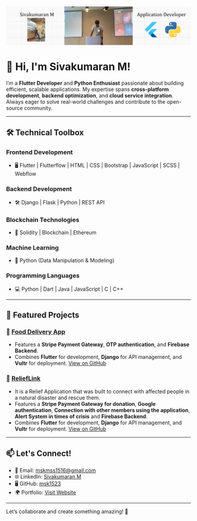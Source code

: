 ![Banner](https://raw.githubusercontent.com/msk1523/msk1523/main/banner.png)

# 👋 Hi, I'm Sivakumaran M!

I’m a **Flutter Developer** and **Python Enthusiast** passionate about building efficient, scalable applications. My expertise spans **cross-platform development**, **backend optimization**, and **cloud service integration**. Always eager to solve real-world challenges and contribute to the open-source community.

---

## 🛠️ Technical Toolbox

### **Frontend Development**
- 🖥️ Flutter | Flutterflow | HTML | CSS | Bootstrap | JavaScript | SCSS | Webflow  

### **Backend Development**
- 🛠️ Django | Flask | Python | REST API  

### **Blockchain Technologies**
- 🔗 Solidity | Blockchain | Ethereum

### **Machine Learning**
- 🤖 Python (Data Manipulation & Modeling)  

### **Programming Languages**
- 💻 Python | Dart | Java | JavaScript | C | C++  

---

## 🌟 Featured Projects

### 🍔 [Food Delivery App ](https://github.com/msk1523/Food-Delivery)  
- Features a **Stripe Payment Gateway**, **OTP authentication**, and **Firebase Backend**.  
- Combines **Flutter** for development, **Django** for API management, and **Vultr** for deployment.
[View on GitHub](https://github.com/msk1523)

### 🍔 [ReliefLink ](https://github.com/msk1523/hackathon)  
- It is a Relief Application that was built to connect with affected people in a natural disaster and rescue them.
- Features a **Stripe Payment Gateway for donation**, **Google authentication**, **Connection with other members using the application**, **Alert System in times of crisis** and **Firebase Backend**.
- Combines **Flutter** for development, **Django** for API management, and **Vultr** for deployment.
[View on GitHub](https://github.com/msk1523)
---

## 📫 Let's Connect!
- 📧 Email: [mskmss1516@gmail.com](mailto:mskmss1516@gmail.com)  
- 🌐 LinkedIn: [Sivakumaran M](https://www.linkedin.com/in/siva-kumaran-manivaannan-012a7724a/)  
- 🖥️ GitHub: [msk1523](https://github.com/msk1523)  
- 🌍 Portfolio: [Visit Website](https://sivakumaran-portfolio.flutterflow.app/)  

---

Let’s collaborate and create something amazing! 🚀
